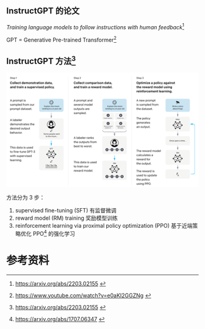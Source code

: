 
## InstructGPT 的论文 
*Training language models to follow instructions with human feedback*[^1]

GPT = Generative Pre-trained Transformer[^2]

## InstructGPT 方法[^1]
![](../images/instructGPT.png)

方法分为 3 步：
1. supervised fine-tuning (SFT) 有监督微调
2. reward model (RM) training 奖励模型训练
3. reinforcement learning via proximal policy optimization (PPO) 基于近端策略优化 PPO[^3] 的强化学习  








# 参考资料
[^1]:<a id="ref1"> https://arxiv.org/abs/2203.02155 </a>  
[^2]:<a id="ref2"> https://www.youtube.com/watch?v=e0aKI2GGZNg </a>  
[^3]:<a id="ref3"> https://arxiv.org/abs/1707.06347 </a> 

